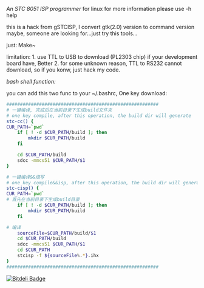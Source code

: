 
_An STC 8051 ISP programmer_ for linux
for more information please use -h help

this is a hack from gSTCISP, I convert gtk(2.0) version to command version
maybe, someone are looking for...just try this tools...

just: Make~

limitation:
	1. use TTL to USB to download (PL2303 chip) if your 
	   development board have, Better
	2. for some unknown reason, TTL to RS232 cannot download, 
	   so if you konw, just hack my code.

_bash shell function:_

you can add this two func to your ~/.bashrc, One key download:

```bash
########################################################
# 一键编译, 完成后在当前目录下生成build文件夹
# one key compile, after this operation, the build dir will generate
stc-cc() {
CUR_PATH=`pwd`
	if [ ! -d $CUR_PATH/build ]; then
		mkdir $CUR_PATH/build
	fi

	cd $CUR_PATH/build
	sdcc -mmcs51 $CUR_PATH/$1
}
```

```bash
# 一键编译&&烧写
# one key compile&&isp, after this operation, the build dir will generate and programmed to STC chip
stc-cisp() {
CUR_PATH=`pwd`
# 首先在当前目录下生成build目录
	if [ ! -d $CUR_PATH/build ]; then
		mkdir $CUR_PATH/build
	fi

# 编译
	sourceFile=$CUR_PATH/build/$1
	cd $CUR_PATH/build
	sdcc -mmcs51 $CUR_PATH/$1
	cd $CUR_PATH
	stcisp -f ${sourceFile%.*}.ihx
}
########################################################
```


[![Bitdeli Badge](https://d2weczhvl823v0.cloudfront.net/van9ogh/stc-isp/trend.png)](https://bitdeli.com/free "Bitdeli Badge")

